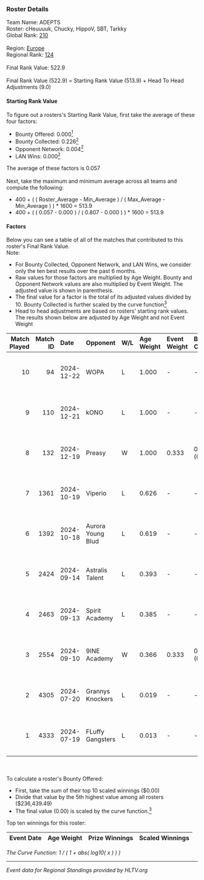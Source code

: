 ### Roster Details<br />
Team Name: ADEPTS<br />
Roster: cHeuuuuk, Chucky, HippoV, SBT, Tarkky<br />
Global Rank: [210](../../standings_global_2025_01_13.md)<br />
<br />
Region: [Europe]( ../../standings_europe_2025_01_13.md)<br />
Regional Rank: [124]( ../../standings_europe_2025_01_13.md)<br />
<br />
Final Rank Value:  522.9<br />
<br />
Final Rank Value (522.9) = Starting Rank Value (513.9) + Head To Head Adjustments (9.0)<br />

#### Starting Rank Value<br />
To figure out a rosters's Starting Rank Value, first take the average of these four factors:<br />
- Bounty Offered: 0.000[<sup>1</sup>](#table2)
- Bounty Collected: 0.226[<sup>2</sup>](#table1)
- Opponent Network: 0.004[<sup>2</sup>](#table1)
- LAN Wins: 0.000[<sup>2</sup>](#table1)

The average of these factors is 0.057<br />
<br />
Next, take the maximum and minimum average across all teams and compute the following:<br />
- 400 + ( ( Roster_Average - Min_Average ) / ( Max_Average - Min_Average ) ) * 1600 = 513.9
- 400 + ( ( 0.057 - 0.000 ) / ( 0.807 - 0.000 ) ) * 1600 = 513.9


#### Factors<br />
Below you can see a table of all of the matches that contributed to this roster's Final Rank Value.<br />
Note:<br />

- For Bounty Collected, Opponent Network, and LAN Wins, we consider only the ten best results over the past 6 months.
- Raw values for those factors are multiplied by Age Weight. Bounty and Opponent Network values are also multiplied by Event Weight. The adjusted value is shown in parenthesis.
- The final value for a factor is the total of its adjusted values divided by 10. Bounty Collected is further scaled by the curve function[<sup>3</sup>](#curveFunction)
- Head to head adjustments are based on rosters' starting rank values. The results shown below are adjusted by Age Weight and not Event Weight
<span id="table1"></span><br />


| Match Played | Match ID | Date       | Opponent          | W/L | Age Weight | Event Weight | Bounty Collected | Opponent Network | LAN Wins  | H2H Adj. | Roster                                  |
| -: | -: | :- | :- | :- | :- | :- | :- | :- | :- | -: | :- |
|           10 |       94 | 2024-12-22 | WOPA              | L   | 1.000      | -            | -                | -                | -         |    -2.93 | cHeuuuuk, Chucky, HippoV, SBT, Tarkky   |
|            9 |      110 | 2024-12-21 | kONO              | L   | 1.000      | -            | -                | -                | -         |    -4.32 | cHeuuuuk, Chucky, SBT, Tarkky, xReal    |
|            8 |      132 | 2024-12-19 | Preasy            | W   | 1.000      | 0.333        | 0.011 (0.004)    | 0.105 (0.035)    | 0 (0.000) |    23.10 | cHeuuuuk, Chucky, HippoV, SBT, Tarkky   |
|            7 |     1361 | 2024-10-19 | Viperio           | L   | 0.626      | -            | -                | -                | -         |    -5.84 | cHeuuuuk, Chucky, Oxbrandd, SBT, Tarkky |
|            6 |     1392 | 2024-10-18 | Aurora Young Blud | L   | 0.619      | -            | -                | -                | -         |    -1.76 | cHeuuuuk, Chucky, Oxbrandd, prn, Tarkky |
|            5 |     2424 | 2024-09-14 | Astralis Talent   | L   | 0.393      | -            | -                | -                | -         |    -2.32 | cHeuuuuk, Chucky, Oxbrandd, prn, Tarkky |
|            4 |     2463 | 2024-09-13 | Spirit Academy    | L   | 0.385      | -            | -                | -                | -         |    -0.65 | cHeuuuuk, Chucky, Oxbrandd, prn, Tarkky |
|            3 |     2554 | 2024-09-10 | 9INE Academy      | W   | 0.366      | 0.333        | 0.000 (0.000)    | 0.000 (0.000)    | 0 (0.000) |     3.97 | cHeuuuuk, Chucky, Oxbrandd, prn, Tarkky |
|            2 |     4305 | 2024-07-20 | Grannys Knockers  | L   | 0.019      | -            | -                | -                | -         |    -0.20 | cHeuuuuk, Chucky, Oxbrandd, prn, Tarkky |
|            1 |     4333 | 2024-07-19 | FLuffy Gangsters  | L   | 0.013      | -            | -                | -                | -         |    -0.09 | cHeuuuuk, Chucky, Oxbrandd, prn, Tarkky |

<br />
<span id="table2"></span><br />
To calculate a roster's Bounty Offered:<br />

- First, take the sum of their top 10 scaled winnings ($0.00)
- Divide that value by the 5th highest value among all rosters ($236,439.49)
- The final value (0.00) is scaled by the curve function.[<sup>3</sup>](#curveFunction)

Top ten winnings for this roster:<br />

| Event Date | Age Weight | Prize Winnings | Scaled Winnings |
| :- | -: | :- | :- |


<span id="curveFunction"></span>_The Curve Function: 1 / ( 1 + abs( log10( x ) ) )_<br />

---
_Event data for Regional Standings provided by HLTV.org_<br />
